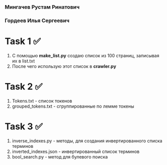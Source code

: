 ### Мингачев Рустам Ринатович 
### Гордеев Илья Сергеевич

# Task 1  ✅
1. С помощью **make_list.py** создаю список из 100 страниц, записывая их в list.txt
2. После чего использую этот список в **crawler.py**

# Task 2 ✅
1. Tokens.txt - список токенов
2. grouped_tokens.txt - сгруппированные по лемме токены

# Task 3 ✅
1. inverse_indexes.py - методы, для создания инвертированного списка терминов
2. inverted_indexes.json - инвертированный список терминов
3. bool_search.py - метод для булевого поиска
